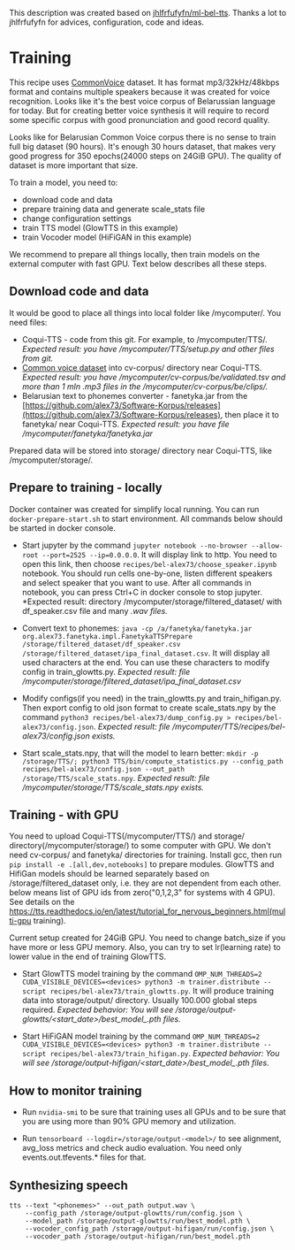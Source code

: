 This description was created based on [jhlfrfufyfn/ml-bel-tts](https://github.com/jhlfrfufyfn/ml-bel-tts). Thanks a lot to jhlfrfufyfn for advices, configuration, code and ideas.

# Training

This recipe uses [CommonVoice](https://commonvoice.mozilla.org/en/datasets) dataset. It has format mp3/32kHz/48kbps format and contains multiple speakers because it was created for voice recognition. Looks like it's the best voice corpus of Belarussian language for today. But for creating better voice synthesis it will require to record some specific corpus with good pronunciation and good record quality.

Looks like for Belarusian Common Voice corpus there is no sense to train full big dataset (90 hours). It's enough 30 hours dataset, that makes very good progress for 350 epochs(24000 steps on 24GiB GPU). The quality of dataset is more important that size.

To train a model, you need to:
- download code and data
- prepare training data and generate scale_stats file
- change configuration settings
- train TTS model (GlowTTS in this example)
- train Vocoder model (HiFiGAN in this example)

We recommend to prepare all things locally, then train models on the external computer with fast GPU. Text below describes all these steps.

## Download code and data

It would be good to place all things into local folder like /mycomputer/. You need files:

- Coqui-TTS - code from this git. For example, to /mycomputer/TTS/. *Expected result: you have /mycomputer/TTS/setup.py and other files from git.*
- [Common voice dataset](https://commonvoice.mozilla.org/en/datasets) into cv-corpus/ directory near Coqui-TTS. *Expected result: you have /mycomputer/cv-corpus/be/validated.tsv and more than 1 mln .mp3 files in the /mycomputer/cv-corpus/be/clips/.*
- Belarusian text to phonemes converter - fanetyka.jar from the [https://github.com/alex73/Software-Korpus/releases](https://github.com/alex73/Software-Korpus/releases), then place it to fanetyka/ near Coqui-TTS. *Expected result: you have file /mycomputer/fanetyka/fanetyka.jar*

Prepared data will be stored into storage/ directory near Coqui-TTS, like /mycomputer/storage/.

## Prepare to training - locally

Docker container was created for simplify local running. You can run `docker-prepare-start.sh` to start environment. All commands below should be started in docker console.

* Start jupyter by the command `jupyter notebook --no-browser --allow-root --port=2525 --ip=0.0.0.0`. It will display link to http. You need to open this link, then choose `recipes/bel-alex73/choose_speaker.ipynb` notebook. You should run cells one-by-one, listen different speakers and select speaker that you want to use. After all commands in notebook, you can press Ctrl+C in docker console to stop jupyter. *Expected result: directory /mycomputer/storage/filtered_dataset/ with df_speaker.csv file and many *.wav files.*

* Convert text to phonemes: `java -cp /a/fanetyka/fanetyka.jar org.alex73.fanetyka.impl.FanetykaTTSPrepare /storage/filtered_dataset/df_speaker.csv /storage/filtered_dataset/ipa_final_dataset.csv`. It will display all used characters at the end. You can use these characters to modify config in train_glowtts.py. *Expected result: file /mycomputer/storage/filtered_dataset/ipa_final_dataset.csv*

* Modify configs(if you need) in the train_glowtts.py and train_hifigan.py. Then export config to old json format to create scale_stats.npy by the command `python3 recipes/bel-alex73/dump_config.py > recipes/bel-alex73/config.json`. *Expected result: file /mycomputer/TTS/recipes/bel-alex73/config.json exists.*

* Start scale_stats.npy, that will the model to learn better: `mkdir -p /storage/TTS/; python3 TTS/bin/compute_statistics.py --config_path recipes/bel-alex73/config.json --out_path /storage/TTS/scale_stats.npy`. *Expected result: file /mycomputer/storage/TTS/scale_stats.npy exists.*

## Training - with GPU

You need to upload Coqui-TTS(/mycomputer/TTS/) and storage/ directory(/mycomputer/storage/) to some computer with GPU. We don't need cv-corpus/ and fanetyka/ directories for training. Install gcc, then run `pip install -e .[all,dev,notebooks]` to prepare modules. GlowTTS and HifiGan models should be learned separately based on /storage/filtered_dataset only, i.e. they are not dependent from each other. <devices> below means list of GPU ids from zero("0,1,2,3" for systems with 4 GPU). See details on the https://tts.readthedocs.io/en/latest/tutorial_for_nervous_beginners.html(multi-gpu training).

Current setup created for 24GiB GPU. You need to change batch_size if you have more or less GPU memory. Also, you can try to set lr(learning rate) to lower value in the end of training GlowTTS.

* Start GlowTTS model training by the command `OMP_NUM_THREADS=2 CUDA_VISIBLE_DEVICES=<devices> python3 -m trainer.distribute --script recipes/bel-alex73/train_glowtts.py`. It will produce training data into storage/output/ directory. Usually 100.000 global steps required. *Expected behavior: You will see /storage/output-glowtts/<start_date>/best_model_<step>.pth files.*

* Start HiFiGAN model training by the command `OMP_NUM_THREADS=2 CUDA_VISIBLE_DEVICES=<devices> python3 -m trainer.distribute --script recipes/bel-alex73/train_hifigan.py`. *Expected behavior: You will see /storage/output-hifigan/<start_date>/best_model_<step>.pth files.*

## How to monitor training

* Run `nvidia-smi` to be sure that training uses all GPUs and to be sure that you are using more than 90% GPU memory and utilization.

* Run `tensorboard --logdir=/storage/output-<model>/` to see alignment, avg_loss metrics and check audio evaluation. You need only events.out.tfevents.\* files for that.

## Synthesizing speech

	tts --text "<phonemes>" --out_path output.wav \
		--config_path /storage/output-glowtts/run/config.json \
		--model_path /storage/output-glowtts/run/best_model.pth \
		--vocoder_config_path /storage/output-hifigan/run/config.json \
		--vocoder_path /storage/output-hifigan/run/best_model.pth

